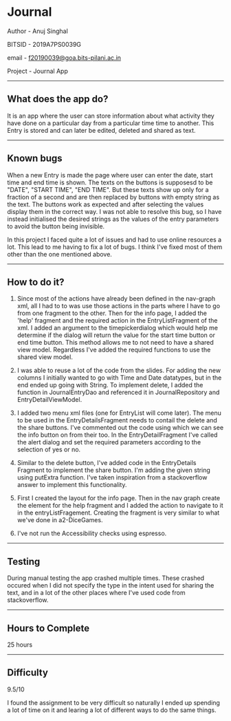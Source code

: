 # Journal

Author - Anuj Singhal

BITSID - 2019A7PS0039G

email - f20190039@goa.bits-pilani.ac.in

Project - Journal App

***

## What does the app do?

It is an app where the user can store information about what activity they have done on a particular day from a particular time time to another. This Entry is stored and can later be edited, deleted and shared as text.

***

## Known bugs

When a new Entry is made the page where user can enter the date, start time and end time is shown. The texts on the buttons is supposesd to be "DATE", "START TIME", "END TIME". But these texts show up only for a fraction of a second and are then replaced by buttons with empty string as the text. The buttons work as expected and after selecting the values display them in the correct way. I was not able to resolve this bug, so I have instead initialised the desired strings as the values of the entry parameters to avoid the button being invisible.

In this project I faced quite a lot of issues and had to use online resources a lot. This lead to me having to fix a lot of bugs. I think I've fixed most of them other than the one mentioned above.

***

## How to do it?

1. Since most of the actions have already been defined in the nav-graph xml, all I had to to was use those actions in the parts where I have to go from one fragment to the other. Then for the info page, I added the 'help' fragment and the required action in the EntryListFragment of the xml. I added an argument to the timepickerdialog which would help me determine if the dialog will return the value for the start time button or end time button. This method allows me to not need to have a shared view model. Regardless I've added the required functions to use the shared view model.

2. I was able to reuse a lot of the code from the slides. For adding the new columns I initially wanted to go with Time and Date datatypes, but in the end ended up going with String. To implement delete, I added the function in JournalEntryDao and referenced it in JournalRepository and EntryDetailViewModel. 

3. I added two menu xml files (one for EntryList will come later). The menu to be used in the EntryDetailsFragment needs to contail the delete and the share buttons. I've commented out the code using which we can see the info button on from their too. In the EntryDetailFragment I've called the alert dialog and set the required parameters according to the selection of yes or no.

4. Similar to the delete button, I've added code in the EntryDetails Fragment to implement the share button. I'm adding the given string using putExtra function. I've taken inspiration from a stackoverflow answer to implement this functionality.

5. First I created the layout for the info page. Then in the nav graph create the element for the help fragment and I added the action to navigate to it in the entryListFragement. Creating the fragment is very similar to what we've done in a2-DiceGames.

6. I've not run the Accessibility checks using espresso.

***

## Testing 

During manual testing the app crashed multiple times. These crashed occured when I did not specify the type in the intent used for sharing the text, and in a lot of the other places where I've used code from stackoverflow.

***

## Hours to Complete

25 hours

***

## Difficulty

9.5/10

I found the assignment to be very difficult so naturally I ended up spending a lot of time on it and learing a lot of different ways to do the same things.
